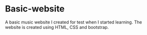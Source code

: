 # Basic-website
A basic music website I created for test when I started learning.
The website is created using HTML, CSS and bootstrap.
